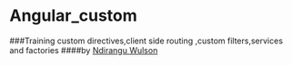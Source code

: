 # Angular_custom
###Training custom directives,client side routing ,custom filters,services and factories
####by [Ndirangu Wulson](https://github.com/NdiranguWilson)
